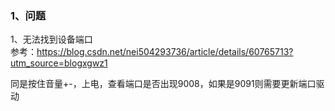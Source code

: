 ### 1、问题  
1、无法找到设备端口  
参考：https://blog.csdn.net/nei504293736/article/details/60765713?utm_source=blogxgwz1

同是按住音量+-，上电，查看端口是否出现9008，如果是9091则需要更新端口驱动  